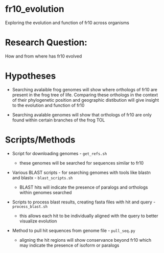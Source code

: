 # fr10_evolution
Exploring the evolution and function of fr10 across organisms

# Research Question:
How and from where has fr10 evolved

# Hypotheses
* Searching avalaible frog genomes will show where orthologs of fr10 are present in the frog tree of life. Comparing these orthologs in the context of their phylogenetic position and geographic distibution will give insight to the evolution and function of fr10

* Searching avalable genomes will show that orthologs of fr10 are only found within certain branches of the frog TOL

# Scripts/Methods

* Script for downloading genomes - `get_refs.sh`
  * these genomes will be searched for sequences similar to fr10  

* Various BLAST scripts - for searching genomes with tools like blastn and blastx - `blast_scripts.sh`
  * BLAST hits will indicate the presence of paralogs and orthologs within genomes searched 

* Scripts to process blast results, creating fasta files with hit and query - `process_blast.sh`
  * this allows each hit to be individually aligned with the query to better visualize evolution  

* Method to pull hit sequences from genome file - `pull_seq.py`
  * aligning the hit regions will show conservance beyond fr10 which may indicate the presence of isoform or paralogs 
